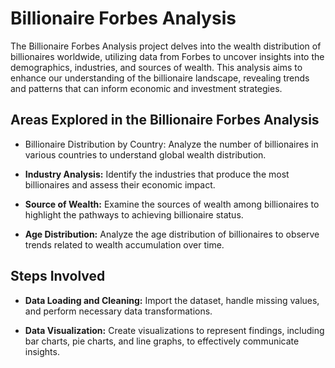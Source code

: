 # Billionaire Forbes Analysis
The Billionaire Forbes Analysis project delves into the wealth distribution of billionaires worldwide, utilizing data from Forbes to uncover insights into the demographics, industries, and sources of wealth. This analysis aims to enhance our understanding of the billionaire landscape, revealing trends and patterns that can inform economic and investment strategies.

## Areas Explored in the Billionaire Forbes Analysis
- Billionaire Distribution by Country: Analyze the number of billionaires in various countries to understand global wealth distribution.

- **Industry Analysis:** Identify the industries that produce the most billionaires and assess their economic impact.

- **Source of Wealth:** Examine the sources of wealth among billionaires to highlight the pathways to achieving billionaire status.

- **Age Distribution:** Analyze the age distribution of billionaires to observe trends related to wealth accumulation over time.

## Steps Involved
- **Data Loading and Cleaning:** Import the dataset, handle missing values, and perform necessary data transformations.

- **Data Visualization:** Create visualizations to represent findings, including bar charts, pie charts, and line graphs, to effectively communicate insights.

